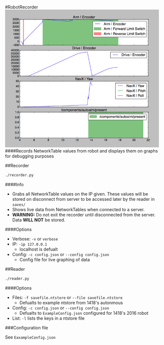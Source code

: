 #RobotRecorder
![ScreenShot](ss.png)
####Records NetworkTable values from robot and displays them on graphs for debugging purposes

##Recorder

~~~bash
./recorder.py
~~~

####Info

- Grabs all NetworkTable values on the IP given. These values will be stored on disconnect from server to be accessed later by the reader in `saves/`
- Shows live data from NetworkTables when connected to a server.
- **WARNING:** Do not exit the recorder until disconnected from the server. Data **WILL NOT** be stored.

####Options

- Verbose: `-v` or `verbose`
- IP: `-ip 127.0.0.1`
	- localhost is defualt
- Config: `-c config.json` or `--config config.json`
	- Config file for live graphing of data

##Reader

~~~bash
./reader.py
~~~

####Options

- Files: `-f savefile.ntstore` or `--file savefile.ntstore`
	- Defualts to example ntstore from 1418's autonmous
- Config: `-c config.json` or `--config config.json`
	- Defualts to `ExampleConfig.json` configured for 1418's 2016 robot
- List: `-l` lists the keys in a ntstore file

###Configuration file

See `EaxampleConfig.json`